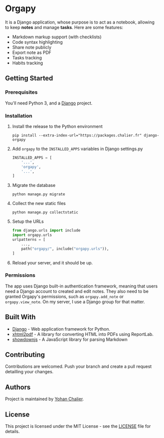 # Orgapy

It is a Django application, whose purpose is to act as a notebook, allowing to
keep **notes** and manage **tasks**. Here are some features:

- Markdown markup support (with checklists)
- Code syntax highlighting
- Share note publicly
- Export note as PDF
- Tasks tracking
- Habits tracking

## Getting Started

### Prerequisites

You'll need Python 3, and a [Django](https://www.djangoproject.com/) project.

### Installation

1. Install the release to the Python environment

    ```console
    pip install --extra-index-url="https://packages.chalier.fr" django-orgapy
    ```

2. Add `orgapy` to the `INSTALLED_APPS` variables in Django settings.py

    ```python
    INSTALLED_APPS = [
        '...',
        'orgapy',
        '...',
    ]
    ```  

3. Migrate the database

    ```console
    python manage.py migrate
    ```

4. Collect the new static files

    ```console
    python manage.py collectstatic
    ```

5. Setup the URLs

    ```python
    from django.urls import include
    import orgapy.urls
    urlpatterns = [
        ...,
        path("orgapy/", include("orgapy.urls")),
    ]
    ```

6. Reload your server, and it should be up.

### Permissions

The app uses Django built-in authentication framework, meaning that users need a Django account to created and edit notes. They also need to be granted Orgapy's permissions, such as `orgapy.add_note` or `orgapy.view_note`. On my server, I use a Django group for that matter.

## Built With

-  [Django](https://www.djangoproject.com/) - Web application framework for Python.
-  [xhtml2pdf](https://github.com/xhtml2pdf/xhtml2pdf) - A library for converting HTML into PDFs using ReportLab.
-  [showdownjs](https://github.com/showdownjs/showdown) - A JavaScript library for parsing Markdown

## Contributing

Contributions are welcomed. Push your branch and create a pull request detailling your changes.

## Authors

Project is maintained by [Yohan Chalier](https://chalier.fr).

## License

This project is licensed under the MIT License - see the [LICENSE](https://github.com/ychalier/rolepy/graphs/contributors) file for details.

